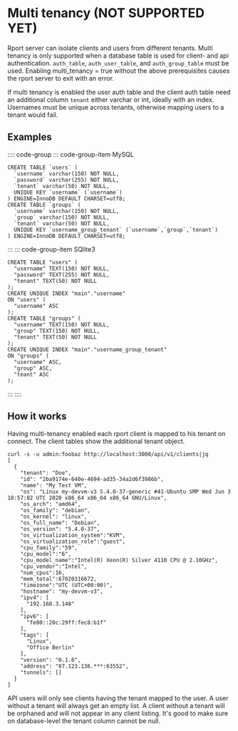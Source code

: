 # Multi tenancy (NOT SUPPORTED YET)
Rport server can isolate clients and users from different tenants.
Multi tenancy is only supported when a database table is used for client- and api authentication.
`auth_table`, `auth_user_table`, and `auth_group_table` must be used.
Enabling multi_tenancy = true without the above prerequisites causes the rport server to exit with an error.

If multi tenancy is enabled the user auth table and the client auth table need an additional column `tenant` either varchar or int, ideally with an index.
Usernames must be unique across tenants, otherwise mapping users to a tenant would fail.

## Examples

:::: code-group
::: code-group-item MySQL
```mysql
CREATE TABLE `users` (
  `username` varchar(150) NOT NULL,
  `password` varchar(255) NOT NULL,
  `tenant` varchar(50) NOT NULL,
  UNIQUE KEY `username` (`username`)
) ENGINE=InnoDB DEFAULT CHARSET=utf8;
CREATE TABLE `groups` (
  `username` varchar(150) NOT NULL,
  `group` varchar(150) NOT NULL,
  `tenant` varchar(50) NOT NULL,
  UNIQUE KEY `username_group_tenant` (`username`,`group`,`tenant`)
) ENGINE=InnoDB DEFAULT CHARSET=utf8;
```
:::
::: code-group-item SQlite3
```sqlite
CREATE TABLE "users" (
  "username" TEXT(150) NOT NULL,
  "password" TEXT(255) NOT NULL,
  "tenant" TEXT(50) NOT NULL
);
CREATE UNIQUE INDEX "main"."username"
ON "users" (
  "username" ASC
);
CREATE TABLE "groups" (
  "username" TEXT(150) NOT NULL,
  "group" TEXT(150) NOT NULL,
  "tenant" TEXT(50) NOT NULL
);
CREATE UNIQUE INDEX "main"."username_group_tenant"
ON "groups" (
  "username" ASC,
  "group" ASC,
  "teant" ASC
);
```
:::
::::

## How it works
Having multi-tenancy enabled each rport client is mapped to his tenant on connect. The client tables show the additional tenant object.
```
curl -s -u admin:foobaz http://localhost:3000/api/v1/clients|jq
[
  {
    "tenant": "Doe",
    "id": "2ba9174e-640e-4694-ad35-34a2d6f3986b",
    "name": "My Test VM",
    "os": "Linux my-devvm-v3 5.4.0-37-generic #41-Ubuntu SMP Wed Jun 3 18:57:02 UTC 2020 x86_64 x86_64 x86_64 GNU/Linux",
    "os_arch": "amd64",
    "os_family": "debian",
    "os_kernel": "linux",
    "os_full_name": "Debian",
    "os_version": "5.4.0-37",
    "os_virtualization_system":"KVM",
    "os_virtualization_role":"guest",
    "cpu_family":"59",
    "cpu_model":"6",
    "cpu_model_name":"Intel(R) Xeon(R) Silver 4110 CPU @ 2.10GHz",
    "cpu_vendor":"Intel",
    "num_cpus":16,
    "mem_total":67020316672,
    "timezone":"UTC (UTC+00:00)",
    "hostname": "my-devvm-v3",
    "ipv4": [
      "192.168.3.148"
    ],
    "ipv6": [
      "fe80::20c:29ff:fec8:b1f"
    ],
    "tags": [
      "Linux",
      "Office Berlin"
    ],
    "version": "0.1.6",
    "address": "87.123.136.***:63552",
    "tunnels": []
  }
]
```
API users will only see clients having the tenant mapped to the user. A user without a tenant will always get an empty list.
A client without a tenant will be orphaned and will not appear in any client listing.
It's good to make sure on database-level the tenant column cannot be null.
